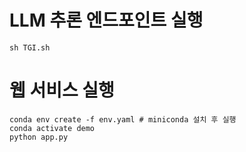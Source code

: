 # LLM 추론 엔드포인트 실행

```
sh TGI.sh
```

# 웹 서비스 실행

```
conda env create -f env.yaml # miniconda 설치 후 실행
conda activate demo
python app.py
```